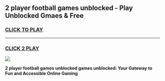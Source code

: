 
## 2 player football games unblocked - Play Unblocked Gmaes & Free
<h3>
<a href="https://premium.freeplayer.one?title=2_player_football_games_unblocked&ref=20F">CLICK TO PLAY</a></h3>
<hr>

<h3>
<a href="https://premium.freeplayer.one?title=2_player_football_games_unblocked&ref=20F">CLICK 2 PLAY</a>
  
</h3>

<a href="https://premium.freeplayer.one?title=2_player_football_games_unblocked&ref=20F/"><img src="https://clearcache.store/games.png"></a>


**2 player football games unblocked games unblocked: Your Gateway to Fun and Accessible Online Gaming**
